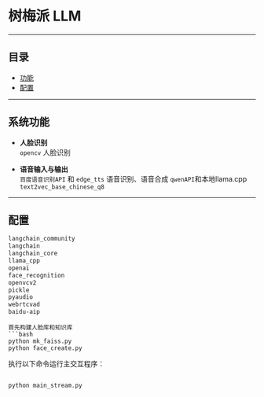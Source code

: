# 树梅派 LLM 



---

## 目录

- [功能](#功能)
- [配置](#配置)

---

## 系统功能

- **人脸识别**  
  `opencv` 人脸识别

- **语音输入与输出**  
   `百度语音识别API` 和 `edge_tts` 语音识别、语音合成
    `qwenAPI`和本地llama.cpp `text2vec_base_chinese_q8`


---


## 配置
```bash
langchain_community
langchain
langchain_core
llama_cpp
openai
face_recognition
openvcv2
pickle
pyaudio
webrtcvad
baidu-aip
```

```
首先构建人脸库和知识库
```bash
python mk_faiss.py
python face_create.py 
```

执行以下命令运行主交互程序：

```bash

python main_stream.py 


```
